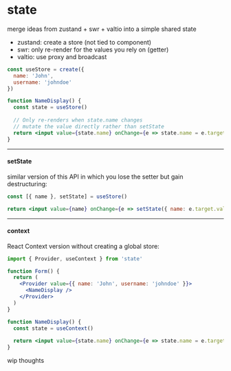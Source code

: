 # state

merge ideas from zustand + swr + valtio into a simple shared state
- zustand: create a store (not tied to component)
- swr: only re-render for the values you rely on (getter)
- valtio: use proxy and broadcast

```jsx
const useStore = create({
  name: 'John',
  username: 'johndoe'
})

function NameDisplay() {
  const state = useStore()
  
  // Only re-renders when state.name changes
  // mutate the value directly rather than setState
  return <input value={state.name} onChange={e => state.name = e.target.value} />
}
```

---

#### setState

similar version of this API in which you lose the setter but gain destructuring:

```jsx
const [{ name }, setState] = useStore()

return <input value={name} onChange={e => setState({ name: e.target.value })} />
```

---

#### context

React Context version without creating a global store:

```jsx
import { Provider, useContext } from 'state'

function Form() {
  return (
    <Provider value={{ name: 'John', username: 'johndoe' }}>
      <NameDisplay />
    </Provider>
  )
}

function NameDisplay() {
  const state = useContext()
  
  return <input value={state.name} onChange={e => state.name = e.target.value} />
}
```


wip thoughts
